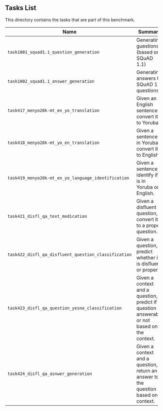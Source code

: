 ## Tasks List 

This directory contains the tasks that are part of this benchmark. 


Name | Summary | Category
---- | ----------- | --------
`task1001_squad1.1_question_generation` | Generating guestions (based on SQuAD 1.1) | Question Generation  
`task1002_squad1.1_answer_generation` | Generating answers to SQuAD 1.1 questions | Answer Generation
`task417_menyo20k-mt_en_yo_translation` | Given an English sentence convert it to Yoruba. | Translation
`task418_menyo20k-mt_yo_en_translation` | Given a sentence in Yoruba convert it to English. | Translation
`task419_menyo20k-mt_en_yo_language_identification` | Given a sentence identify if it is in Yoruba or English. | Language Identification
`task421_disfl_qa_text_modication` | Given a disfluent question, convert it to a proper question. | Text Modification
`task422_disfl_qa_disfluent_question_classification` | Given a question, predict whether it is disfluent or proper. | Classification
`task423_disfl_qa_question_yesno_classification` | Given a context and a question, predict if a question is answerable or not based on the context. | Classification
`task424_disfl_qa_asnwer_generation` | Given a context and a question, return an answer to the question based on context. | Answer Generation

